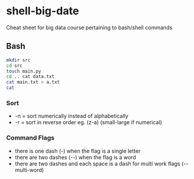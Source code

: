 # shell-big-date
Cheat sheet for big data course pertaining to bash/shell commands

## Bash

```bash
mkdir src
cd src
touch main.py
cd .. cat data.txt
cat main.txt > a.txt
cat  
```

### Sort
 - -n = sort numerically instead of alphabetically
 - -r = sort in reverse order eg. (z-a) (small-large if numerical)

### Command Flags 
 - there is one dash (-) when the flag is a single letter
 - there are two dashes (--) when the flag is a word
 - there are two dashes and each space is a dash for multi work flags (--multi-word) 
